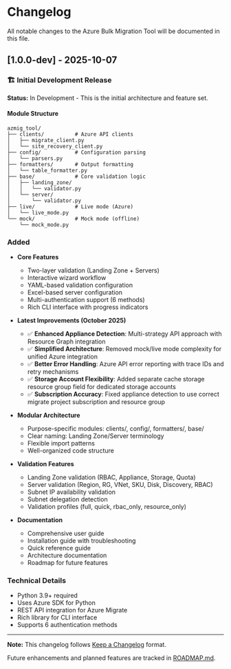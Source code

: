 # Changelog

All notable changes to the Azure Bulk Migration Tool will be documented in this file.

## [1.0.0-dev] - 2025-10-07

### 🏗️ Initial Development Release

**Status:** In Development - This is the initial architecture and feature set.

#### Module Structure

```
azmig_tool/
├── clients/          # Azure API clients
│   ├── migrate_client.py
│   └── site_recovery_client.py
├── config/           # Configuration parsing
│   └── parsers.py
├── formatters/       # Output formatting
│   └── table_formatter.py
├── base/             # Core validation logic
│   ├── landing_zone/
│   │   └── validator.py
│   └── server/
│       └── validator.py
├── live/             # Live mode (Azure)
│   └── live_mode.py
└── mock/             # Mock mode (offline)
    └── mock_mode.py
```

### Added

- **Core Features**
  - Two-layer validation (Landing Zone + Servers)
  - Interactive wizard workflow
  - YAML-based validation configuration
  - Excel-based server configuration
  - Multi-authentication support (6 methods)
  - Rich CLI interface with progress indicators
  
- **Latest Improvements (October 2025)**
  - ✅ **Enhanced Appliance Detection**: Multi-strategy API approach with Resource Graph integration
  - ✅ **Simplified Architecture**: Removed mock/live mode complexity for unified Azure integration
  - ✅ **Better Error Handling**: Azure API error reporting with trace IDs and retry mechanisms
  - ✅ **Storage Account Flexibility**: Added separate cache storage resource group field for dedicated storage accounts
  - ✅ **Subscription Accuracy**: Fixed appliance detection to use correct migrate project subscription and resource group
  
- **Modular Architecture**
  - Purpose-specific modules: clients/, config/, formatters/, base/
  - Clear naming: Landing Zone/Server terminology
  - Flexible import patterns
  - Well-organized code structure

- **Validation Features**
  - Landing Zone validation (RBAC, Appliance, Storage, Quota)
  - Server validation (Region, RG, VNet, SKU, Disk, Discovery, RBAC)
  - Subnet IP availability validation
  - Subnet delegation detection
  - Validation profiles (full, quick, rbac_only, resource_only)

- **Documentation**
  - Comprehensive user guide
  - Installation guide with troubleshooting
  - Quick reference guide
  - Architecture documentation
  - Roadmap for future features

### Technical Details

- Python 3.9+ required
- Uses Azure SDK for Python
- REST API integration for Azure Migrate
- Rich library for CLI interface
- Supports 6 authentication methods

---

**Note:** This changelog follows [Keep a Changelog](https://keepachangelog.com/) format.

Future enhancements and planned features are tracked in [ROADMAP.md](docs/ROADMAP.md).
